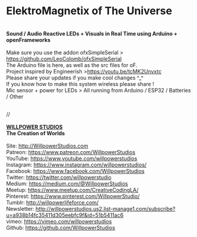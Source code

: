 <h1>ElektroMagnetix of The Universe</h1><br>
<b>Sound / Audio Reactive LEDs + Visuals in Real Time using Arduino + openFrameworks</b><br>
<br>
Make sure you use the addon ofxSimpleSerial > <a href="https://github.com/LeoColomb/ofxSimpleSerial" target="_blank">https://github.com/LeoColomb/ofxSimpleSerial</a><br>
The Arduino file is here, as well as the src files for oF.<br>
Project inspired by Engineerish ><a href="https://youtu.be/tcMK2Unvxtc" target="_blank">https://youtu.be/tcMK2Unvxtc</a><br>
Please share your updates if you make cool changes ^_^<br>
If you know how to make this system wireless please share !<br>
Mic sensor + power for LEDs > All running from Arduino / ESP32 /  Batteries / Other <br>
<br>


//<br>
<br>
<b><a href="http://WillpowerStudios.com" target="_blank">WILLPOWER STUDIOS</a><br>
The Creation of Worlds</b><br>
<br>
Site: <a href="http://WillpowerStudios.com" target="_blank">http://WillpowerStudios.com</a><br>
Patreon: <a href="https://www.patreon.com/WillpowerStudios" target="_blank">https://www.patreon.com/WillpowerStudios</a><br>
YouTube: <a href="https://www.youtube.com/willpowerstudios" target="_blank">https://www.youtube.com/willpowerstudios</a><br>
Instagram: <a href="https://www.instagram.com/willpowerstudios/" target="_blank">https://www.instagram.com/willpowerstudios/</a><br>
Facebook: <a href="https://www.facebook.com/WillpowerStudios" target="_blank">https://www.facebook.com/WillpowerStudios</a><br>
Twitter: <a href="https://twitter.com/willpowerstudio" target="_blank">https://twitter.com/willpowerstudio</a><br>
Medium: <a href="https://medium.com/@WillpowerStudios" target="_blank">https://medium.com/@WillpowerStudios</a><br>
Meetup: <a href="https://www.meetup.com/CreativeCodingLA/" target="_blank">https://www.meetup.com/CreativeCodingLA/</a><br>
Pinterest: <a href="https://www.pinterest.com/WillpowerStudio/" target="_blank">https://www.pinterest.com/WillpowerStudio/</a><br>
Tumblr: <a href="http://willpowerlifeforce.com/" target="_blank">http://willpowerlifeforce.com/</a><br>
Newsletter: <a href="http://willpowerstudios.us2.list-manage1.com/subscribe?u=a938b14fc35411d305eebfc9f&id=51b5411ac6" target="_blank">http://willpowerstudios.us2.list-manage1.com/subscribe?u=a938b14fc35411d305eebfc9f&id=51b5411ac6</a><br>
vimeo: <a href="https://vimeo.com/willpowerstudios" target="_blank">https://vimeo.com/willpowerstudios</a><br>
Github: <a href="https://github.com/WillpowerStudios" target="_blank">https://github.com/WillpowerStudios</a><br>

